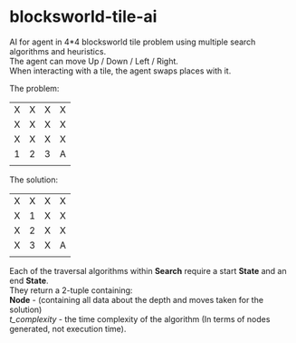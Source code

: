 # blocksworld-tile-ai
AI for agent in 4*4 blocksworld tile problem using multiple search algorithms and heuristics.  
The agent can move Up / Down / Left / Right.  
When interacting with a tile, the agent swaps places with it.



The problem:  

|    |    |    |    |
|---|---|---|---|
| X  | X  | X  | X  |
| X  | X  | X  | X  |    
| X  | X  | X  | X  |
| 1  | 2  | 3  | A  |
|    |    |    |    |

The solution:

|   |   |   |   |
|---|---|---|---|
| X  | X  | X  | X  |
| X  | 1  | X  | X  |
| X  | 2  | X  | X  |
| X  | 3  | X  | A  |
|    |    |    |    |

Each of the traversal algorithms within **Search** require a start **State** and an end **State**.  
They return a 2-tuple containing:  
    **Node** - (containing all data about the depth and moves taken for the solution)  
    *t_complexity* - the time complexity of the algorithm (In terms of nodes generated, not execution time).